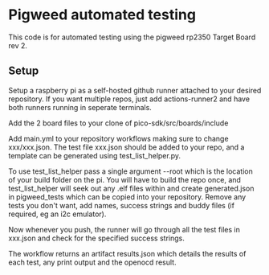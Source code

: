 # Pigweed automated testing

This code is for automated testing using the pigweed rp2350 Target Board rev 2. 

## Setup

Setup a raspberry pi as a self-hosted github runner attached to your desired repository. If you want multiple repos, just add actions-runner2 and have both runners running in seperate terminals.

Add the 2 board files to your clone of pico-sdk/src/boards/include

Add main.yml to your repository workflows making sure to change xxx/xxx.json. The test file xxx.json should be added to your repo, and a template can be generated using test_list_helper.py. 

To use test_list_helper pass a single argument --root which is the location of your build folder on the pi. You will have to build the repo once, and test_list_helper
will seek out any .elf files within and create generated.json in pigweed_tests which can be copied into your repository. Remove any tests you don't want, add names, success strings
and buddy files (if required, eg an i2c emulator). 

Now whenever you push, the runner will go through all the test files in xxx.json and check for the specified success strings. 

The workflow returns an artifact results.json which details the results of each test, any print output and the openocd result.  
